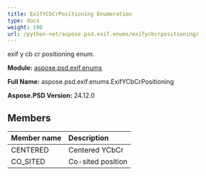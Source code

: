 ```yaml
---
title: ExifYCbCrPositioning Enumeration
type: docs
weight: 190
url: /python-net/aspose.psd.exif.enums/exifycbcrpositioning/
---
```


exif y cb cr positioning enum.

**Module:** [aspose.psd.exif.enums](/psd/python-net/aspose.psd.exif.enums/)

**Full Name:** aspose.psd.exif.enums.ExifYCbCrPositioning

**Aspose.PSD Version:** 24.12.0

## **Members**
| **Member name** | **Description** |
| :- | :- |
| CENTERED | Centered YCbCr |
| CO_SITED | Co-sited position |
